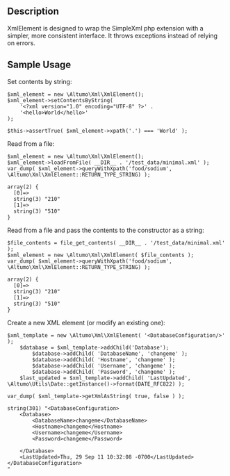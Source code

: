 Description
-----------

XmlElement is designed to wrap the SimpleXml php extension with a simpler, 
more consistent interface. It throws exceptions instead of relying on errors.


Sample Usage
------------

Set contents by string:

    $xml_element = new \Altumo\Xml\XmlElement();
    $xml_element->setContentsByString(
        '<?xml version="1.0" encoding="UTF-8" ?>' . 
        '<hello>World</hello>'
    );

    $this->assertTrue( $xml_element->xpath('.') === 'World' );
    

Read from a file:
    
    $xml_element = new \Altumo\Xml\XmlElement();
    $xml_element->loadFromFile( __DIR__ . '/test_data/minimal.xml' );
    var_dump( $xml_element->queryWithXpath('food/sodium', \Altumo\Xml\XmlElement::RETURN_TYPE_STRING) );
    
    array(2) {
      [0]=>
      string(3) "210"
      [1]=>
      string(3) "510"
    }
    

Read from a file and pass the contents to the constructor as a string:
    
    $file_contents = file_get_contents( __DIR__ . '/test_data/minimal.xml' );
    $xml_element = new \Altumo\Xml\XmlElement( $file_contents );
    var_dump( $xml_element->queryWithXpath('food/sodium', \Altumo\Xml\XmlElement::RETURN_TYPE_STRING) );
    
    array(2) {
      [0]=>
      string(3) "210"
      [1]=>
      string(3) "510"
    }
    

Create a new XML element (or modify an existing one):

    $xml_template = new \Altumo\Xml\XmlElement( '<DatabaseConfiguration/>' );
        $database = $xml_template->addChild('Database');
            $database->addChild( 'DatabaseName', 'changeme' );
            $database->addChild( 'Hostname', 'changeme' );
            $database->addChild( 'Username', 'changeme' );
            $database->addChild( 'Password', 'changeme' );
        $last_updated = $xml_template->addChild( 'LastUpdated', \Altumo\Utils\Date::getInstance()->format(DATE_RFC822) );

    var_dump( $xml_template->getXmlAsString( true, false ) );

    string(301) "<DatabaseConfiguration>
        <Database>
            <DatabaseName>changeme</DatabaseName>
            <Hostname>changeme</Hostname>
            <Username>changeme</Username>
            <Password>changeme</Password>

        </Database>
        <LastUpdated>Thu, 29 Sep 11 10:32:08 -0700</LastUpdated>
    </DatabaseConfiguration>
    "